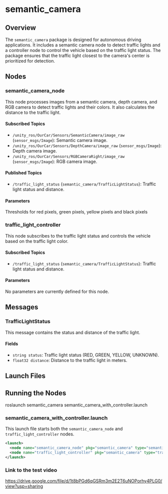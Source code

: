 # semantic_camera

## Overview

The `semantic_camera` package is designed for autonomous driving applications. It includes a semantic camera node to detect traffic lights and a controller node to control the vehicle based on the traffic light status. The package ensures that the traffic light closest to the camera's center is prioritized for detection.

## Nodes

### semantic_camera_node

This node processes images from a semantic camera, depth camera, and RGB camera to detect traffic lights and their colors. It also calculates the distance to the traffic light.

#### Subscribed Topics

- `/unity_ros/OurCar/Sensors/SemanticCamera/image_raw` (`sensor_msgs/Image`): Semantic camera image.
- `/unity_ros/OurCar/Sensors/DepthCamera/image_raw` (`sensor_msgs/Image`): Depth camera image.
- `/unity_ros/OurCar/Sensors/RGBCameraRight/image_raw` (`sensor_msgs/Image`): RGB camera image.

#### Published Topics

- `/traffic_light_status` (`semantic_camera/TrafficLightStatus`): Traffic light status and distance.

#### Parameters

Thresholds for red pixels, green pixels, yellow pixels and black pixels

### traffic_light_controller

This node subscribes to the traffic light status and controls the vehicle based on the traffic light color.

#### Subscribed Topics

- `/traffic_light_status` (`semantic_camera/TrafficLightStatus`): Traffic light status and distance.

#### Parameters

No parameters are currently defined for this node.

## Messages

### TrafficLightStatus

This message contains the status and distance of the traffic light.

#### Fields

- `string status`: Traffic light status (RED, GREEN, YELLOW, UNKNOWN).
- `float32 distance`: Distance to the traffic light in meters.

## Launch Files

## Running the Nodes

roslaunch semantic_camera semantic_camera_with_controller.launch

### semantic_camera_with_controller.launch

This launch file starts both the `semantic_camera_node` and `traffic_light_controller` nodes.


```xml
<launch>
  <node name="semantic_camera_node" pkg="semantic_camera" type="semantic_camera_node" output="screen" />
  <node name="traffic_light_controller" pkg="semantic_camera" type="traffic_light_controller" output="screen" />
</launch>
```
### Link to the test video
https://drive.google.com/file/d/1t8bPGd6qGSRm3m2E2T6uNOPorhy4PLG0/view?usp=sharing
